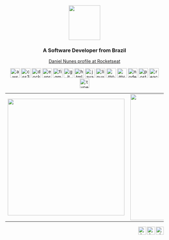 <h3 align="center"><img width="100px" height="110" src="http://nunes.surge.sh/img/perfil/daniel-sf.png"></h3>

<h3 align="center">A Software Developer from Brazil</h3>


<p align="center">
  <a href="https://app.rocketseat.com.br/me/danielnunesdc" target="_blank" >Daniel Nunes profile at Rocketseat</a>
</p>
<p align="center"><img src="https://devicons.github.io/devicon/devicon.git/icons/amazonwebservices/amazonwebservices-original-wordmark.svg" alt="aws" width="30" height="30"/> <img src="https://devicons.github.io/devicon/devicon.git/icons/css3/css3-original-wordmark.svg" alt="css3" width="30" height="30"/> <img src="https://devicons.github.io/devicon/devicon.git/icons/docker/docker-original-wordmark.svg" alt="docker" width="30" height="30"/> <img src="https://devicons.github.io/devicon/devicon.git/icons/express/express-original-wordmark.svg" alt="express" width="30" height="30"/> <img src="https://www.vectorlogo.zone/logos/figma/figma-icon.svg" alt="figma" width="30" height="30"/> <img src="https://www.vectorlogo.zone/logos/git-scm/git-scm-icon.svg" alt="git" width="30" height="30"/> <img src="https://devicons.github.io/devicon/devicon.git/icons/html5/html5-original-wordmark.svg" alt="html5" width="30" height="30"/> <img src="https://devicons.github.io/devicon/devicon.git/icons/javascript/javascript-original.svg" alt="javascript" width="30" height="30"/> <img src="https://devicons.github.io/devicon/devicon.git/icons/linux/linux-original.svg" alt="linux" width="30" height="30"/> <img src="https://devicons.github.io/devicon/devicon.git/icons/mongodb/mongodb-original-wordmark.svg" alt="mongodb" width="30" height="30"/> <img src="https://devicons.github.io/devicon/devicon.git/icons/mysql/mysql-original-wordmark.svg" alt="mysql" width="30" height="30"/> <img src="https://devicons.github.io/devicon/devicon.git/icons/nodejs/nodejs-original-wordmark.svg" alt="nodejs" width="30" height="30"/> <img src="https://devicons.github.io/devicon/devicon.git/icons/postgresql/postgresql-original-wordmark.svg" alt="postgresql" width="30" height="30"/> <img src="https://devicons.github.io/devicon/devicon.git/icons/react/react-original-wordmark.svg" alt="react" width="30" height="30"/> <img src="https://devicons.github.io/devicon/devicon.git/icons/typescript/typescript-original.svg" alt="typescript" width="30" height="30"/>
</p>

<center>
<table>
  <tr>
      <td><img width="371px" align="left" src="https://github-readme-stats.vercel.app/api/top-langs/?username=nunesdaniel&hide=html&layout=compact&theme=dracula" /></td>
      <td><img width="401px" align="left" src="https://github-readme-stats.vercel.app/api?username=nunesdaniel&theme=dracula&show_icons=true" /></td>
  </tr>    
</table>
</center>

<p align="right">
<a href="https://twitter.com/danielnunesdc" target="blank"><img align="right" src="https://img.shields.io/badge/-Twitter-1ca0f1?style=flat-square&labelColor=1ca0f1&logo=twitter&logoColor=white&link=https://twitter.com/danielnunesdc" alt="danielnunesdc" height="25" /></a>
  
<a href="https://linkedin.com/in/danielnunesdc" target="blank"><img align="right" src="https://img.shields.io/badge/-LinkedIn-blue?style=flat-square&logo=Linkedin&logoColor=white&link=https://www.linkedin.com/in/danielnunesdc" alt="danielnunesdc" height="25" /></a>

<a href="mailto:danielnunesdev@gmail.com" target="blank"><img align="right" src="https://img.shields.io/badge/-Gmail-c14438?style=flat-square&logo=Gmail&logoColor=white&link=mailto:danielnunesdev@gmail.com" alt="danielnunesdev@gmail.com"  height="25" /></a>
</p>

<!--[![Gmail Badge](https://img.shields.io/badge/-danielnunesdev@gmail.com-6633cc?style=flat-square&logo=Gmail&logoColor=white&link=mailto:danielnunesdev@gmail.com)](danielnunesdev@gmail.com)-->

